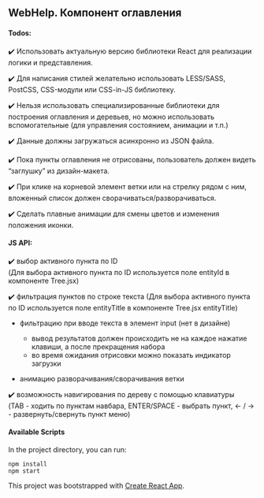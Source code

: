 ## WebHelp. Компонент оглавления

#### Todos:

:heavy_check_mark: Использовать актуальную версию библиотеки React для реализации логики и представления.

:heavy_check_mark: Для написания стилей желательно использовать LESS/SASS, PostCSS, CSS-модули или CSS-in-JS библиотеку.

:heavy_check_mark: Нельзя использовать специализированные библиотеки для построения оглавления и деревьев, но можно использовать вспомогательные (для управления состоянием, анимации и т.п.)

:heavy_check_mark: Данные должны загружаться асинхронно из JSON файла.

:heavy_check_mark: Пока пункты оглавления не отрисованы, пользователь должен видеть “заглушку” из дизайн-макета.

:heavy_check_mark: При клике на корневой элемент ветки или на стрелку рядом с ним, вложенный список должен сворачиваться/разворачиваться.

:heavy_check_mark: Сделать плавные анимации для смены цветов и изменения положения иконки.

#### JS API:

:heavy_check_mark: выбор активного пункта по ID  
(Для выбора активного пункта по ID используется поле entityId в компоненте Tree.jsx)

:heavy_check_mark: фильтрация пунктов по строке текста
(Для выбора активного пункта по ID используется поле entityTitle в компоненте Tree.jsx entityTitle)

- фильтрацию при вводе текста в элемент input (нет в дизайне)

  - вывод результатов должен происходить не на каждое нажатие клавиши, а после прекращения набора
  - во время ожидания отрисовки можно показать индикатор загрузки

- анимацию разворачивания/сворачивания ветки

:heavy_check_mark: возможность навигирования по дереву с помощью клавиатуры  
(TAB - ходить по пунктам навбара, ENTER/SPACE - выбрать пункт, ← / → - развернуть/свернуть пункт меню)

#### Available Scripts

In the project directory, you can run:

```npm
npm install
npm start
```

This project was bootstrapped with [Create React App](https://github.com/facebook/create-react-app).
